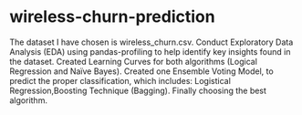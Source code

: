 # wireless-churn-prediction
The dataset I have chosen is wireless_churn.csv.
Conduct Exploratory Data Analysis (EDA) using pandas-profiling to help identify key insights found in the dataset.
Created Learning Curves for both algorithms (Logical Regression and Naïve Bayes).
Created one Ensemble Voting Model, to predict the proper classification, which includes: Logistical Regression,Boosting Technique (Bagging).
Finally choosing the best algorithm.
